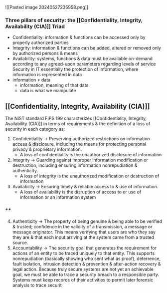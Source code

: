 ![[Pasted image 20240527235958.png]]
### Three pillars of security: the [[Confidentiality, Integrity, Availability (CIA)]] Triad
- Confidentiality: information & functions can be accessed only by properly authorized parties
- Integrity: information & functions can be added, altered or removed only by authorized persons & means
- Availability: systems, functions & data must be available on-demand according to any agreed-upon parameters regarding levels of service
Security in IT essentially the protection of information, where information is represented in data
- information $\ne$ data
	- information, meaning of that data
	- data is what we manipulate
## [[Confidentiality, Integrity, Availability (CIA)]]
The NIST standard FIPS 199 characterizes [[Confidentiality, Integrity, Availability (CIA)]] in terms of requirements & the definition of a loss of security in each category as:
1. Confidentiality $\rightarrow$ Preserving authorized restrictions on information access & disclosure, including the means for protecting personal privacy & proprietary information. 
	- A loss of confidentiality is the unauthorized disclosure of information
2. Integrity $\rightarrow$ Guarding against improper information modification or destruction, including ensuring information nonrepudiation & authenticity.
	- A loss of integrity is the unauthorized modification or destruction of information
3. Availability $\rightarrow$ Ensuring timely & reliable access to & use of information.
	- A loss of availability is the disruption of access to or use of information or an information system
##### ++
4. Authenticity $\rightarrow$ The property of being genuine & being able to be verified & trusted; confidence in the validity of a transmission, a message or message originator. This means verifying that users are who they say they are & that each input arriving at the system came from a trusted source.
5. Accountability $\rightarrow$ The security goal that generates the requirement for actions of an entity to be traced uniquely to that entity. This supports nonrepudiation (basically showing who sent what as proof), deterrence, fault isolation, intrusion detection & prevention & after-action recovery & legal action. Because truly secure systems are not yet an achievable goal, we must be able to trace a security breach to a responsible party. Systems must keep records of their activities to permit later forensic analysis to trace securit